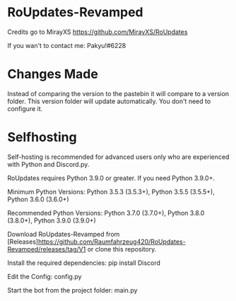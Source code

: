 # RoUpdates-Revamped
Credits go to MirayXS https://github.com/MirayXS/RoUpdates

If you wan't to contact me: Pakyu!#6228

# Changes Made
Instead of comparing the version to the pastebin it will compare to a version folder. This version folder will update automatically. You don't need to configure it.

# Selfhosting
Self-hosting is recommended for advanced users only who are experienced with Python and Discord.py.

RoUpdates requires Python 3.9.0 or greater. If you need Python 3.9.0+.

Minimum Python Versions: Python 3.5.3 (3.5.3+), Python 3.5.5 (3.5.5+), Python 3.6.0 (3.6.0+)

Recommended Python Versions: Python 3.7.0 (3.7.0+), Python 3.8.0 (3.8.0+), Python 3.9.0 (3.9.0+)

Download RoUpdates-Revamped from [Releases]https://github.com/Raumfahrzeug420/RoUpdates-Revamped/releases/tag/V1 or clone this repository.

Install the required dependencies: pip install Discord

Edit the Config: config.py

Start the bot from the project folder: main.py
